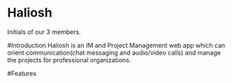 # Haliosh
Initials of our 3 members.

#Introduction
Haliosh is an IM and Project Management web app which can orient communication(chat messaging and audio/video calls) and manage the projects for professional organizations.

#Features


